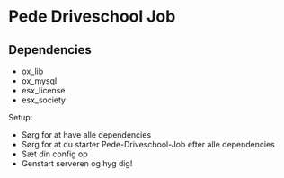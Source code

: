 # Pede Driveschool Job

## Dependencies
- ox_lib
- ox_mysql
- esx_license
- esx_society

Setup:
- Sørg for at have alle dependencies
- Sørg for at du starter Pede-Driveschool-Job efter alle dependencies
- Sæt din config op
- Genstart serveren og hyg dig!
